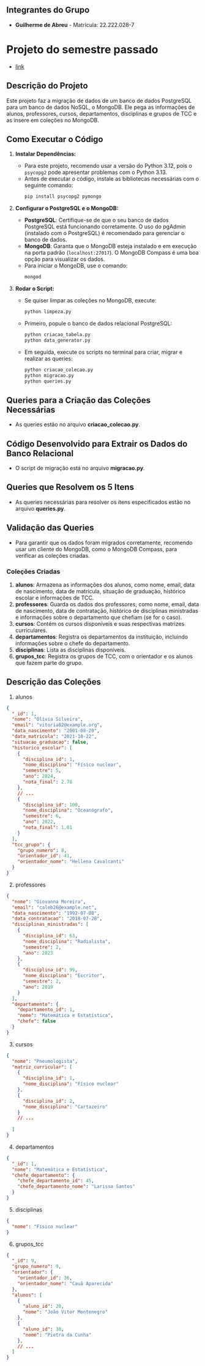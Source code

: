 ## Integrantes do Grupo
- **Guilherme de Abreu** - Matrícula: 22.222.028-7

# Projeto do semestre passado

- [link](https://github.com/GuizinhoAB/Modelo-de-Banco-de-Dados/tree/main)

## Descrição do Projeto
Este projeto faz a migração de dados de um banco de dados PostgreSQL para um banco de dados NoSQL, o MongoDB. Ele pega as informações de alunos, professores, cursos, departamentos, disciplinas e grupos de TCC e as insere em coleções no MongoDB.


## Como Executar o Código

1. **Instalar Dependências:**
   - Para este projeto, recomendo usar a versão do Python 3.12, pois o `psycopg2` pode apresentar problemas com o Python 3.13.
   - Antes de executar o código, instale as bibliotecas necessárias com o seguinte comando:
     ```bash
     pip install psycopg2 pymongo
     ```

2. **Configurar o PostgreSQL e o MongoDB:**
   - **PostgreSQL**: Certifique-se de que o seu banco de dados PostgreSQL está funcionando corretamente. O uso do pgAdmin (instalado com o PostgreSQL) é recomendado para gerenciar o banco de dados.
   - **MongoDB**: Garanta que o MongoDB esteja instalado e em execução na porta padrão (`localhost:27017`). O MongoDB Compass é uma boa opção para visualizar os dados.
   - Para iniciar o MongoDB, use o comando:
     ```bash
     mongod
     ```

3. **Rodar o Script:**
   - Se quiser limpar as coleções no MongoDB, execute:
     ```bash
     python limpeza.py
     ```

   - Primeiro, popule o banco de dados relacional PostgreSQL:
     ```bash
     python criacao_tabela.py
     python data_generator.py
     ```

   - Em seguida, execute os scripts no terminal para criar, migrar e realizar as queries:
     ```bash
     python criacao_colecao.py
     python migracao.py
     python queries.py
     ```

## Queries para a Criação das Coleções Necessárias

- As queries estão no arquivo **criacao_colecao.py**.

## Código Desenvolvido para Extrair os Dados do Banco Relacional

- O script de migração está no arquivo **migracao.py**.

## Queries que Resolvem os 5 Itens

- As queries necessárias para resolver os itens especificados estão no arquivo **queries.py**.

## Validação das Queries

- Para garantir que os dados foram migrados corretamente, recomendo usar um cliente do MongoDB, como o MongoDB Compass, para verificar as coleções criadas.


### Coleções Criadas
1. **alunos**: Armazena as informações dos alunos, como nome, email, data de nascimento, data de matrícula, situação de graduação, histórico escolar e informações de TCC.
2. **professores**: Guarda os dados dos professores, como nome, email, data de nascimento, data de contratação, histórico de disciplinas ministradas e informações sobre o departamento que chefiam (se for o caso).
3. **cursos**: Contém os cursos disponíveis e suas respectivas matrizes curriculares.
4. **departamentos**: Registra os departamentos da instituição, incluindo informações sobre o chefe do departamento.
5. **disciplinas**: Lista as disciplinas disponíveis.
6. **grupos_tcc**: Registra os grupos de TCC, com o orientador e os alunos que fazem parte do grupo.


## Descrição das Coleções

1. alunos
```json
{
  "_id": 1,
  "nome": "Olívia Silveira",
  "email": "vitoria82@example.org",
  "data_nascimento": "2001-08-20",
  "data_matricula": "2021-10-22",
  "situacao_graduacao": false,
  "historico_escolar": [
    {
      "disciplina_id": 1,
      "nome_disciplina": "Físico nuclear",
      "semestre": 5,
      "ano": 2024,
      "nota_final": 2.78
    },
    // ...
    {
      "disciplina_id": 100,
      "nome_disciplina": "Oceanógrafo",
      "semestre": 6,
      "ano": 2022,
      "nota_final": 1.01
    }
  ],
  "tcc_grupo": {
    "grupo_numero": 8,
    "orientador_id": 41,
    "orientador_nome": "Hellena Cavalcanti"
  }
}
```

2. professores
``` json
{
  "nome": "Giovanna Moreira",
  "email": "caleb26@example.net",
  "data_nascimento": "1992-07-08",
  "data_contratacao": "2018-07-28",
  "disciplinas_ministradas": [
    {
      "disciplina_id": 63,
      "nome_disciplina": "Radialista",
      "semestre": 2,
      "ano": 2023
    },
    {
      "disciplina_id": 99,
      "nome_disciplina": "Escritor",
      "semestre": 2,
      "ano": 2019
    }
  ],
  "departamento": {
    "departamento_id": 1,
    "nome": "Matemática e Estatística",
    "chefe": false
  }
}

```

3. cursos
``` json
{
  "nome": "Pneumologista",
  "matriz_curricular": [
    {
      "disciplina_id": 1,
      "nome_disciplina": "Físico nuclear"
    },
    {
      "disciplina_id": 2,
      "nome_disciplina": "Cartazeiro"
    }
    // ...
  
  ]
}
```

4. departamentos
``` json
{
  "_id": 1,
  "nome": "Matemática e Estatística",
  "chefe_departamento": {
    "chefe_departamento_id": 45,
    "chefe_departamento_nome": "Larissa Santos"
  }
}
```

5. disciplinas
``` json
{
  "nome": "Físico nuclear"
}
```



6. grupos_tcc
``` json
{
  "_id": 9,
  "grupo_numero": 9,
  "orientador": {
    "orientador_id": 36,
    "orientador_nome": "Cauã Aparecida"
  },
  "alunos": [
    {
      "aluno_id": 20,
      "nome": "João Vitor Montenegro"
    },
    {
      "aluno_id": 38,
      "nome": "Pietra da Cunha"
    },
    // ...
  ]
}
```

